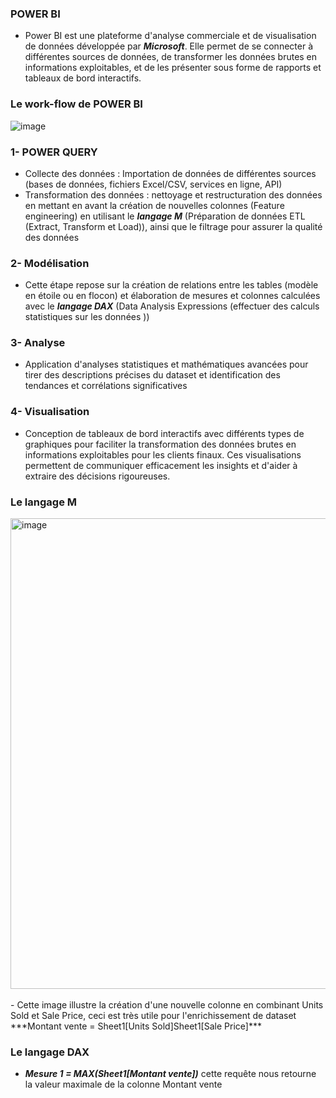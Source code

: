 ### POWER BI
- Power BI est une plateforme d'analyse commerciale et de visualisation de données développée par ***Microsoft***. Elle permet de se connecter à différentes sources de données, de transformer les données brutes en informations exploitables, et de les présenter sous forme de rapports et tableaux de bord interactifs.

### Le work-flow de POWER BI
![image](https://github.com/user-attachments/assets/6531971d-7063-4101-be71-61ad92bc01ca)

### 1- POWER QUERY 
- Collecte des données : Importation de données de différentes sources (bases de données, fichiers Excel/CSV, services en ligne, API)
- Transformation des données : nettoyage et restructuration des données en mettant en avant la création de nouvelles colonnes (Feature engineering) en utilisant le ***langage M*** (Préparation de données ETL (Extract, Transform et Load)), ainsi que le filtrage pour assurer la qualité des données

### 2- Modélisation
- Cette étape repose sur la création de relations entre les tables (modèle en étoile ou en flocon) et élaboration de mesures et colonnes calculées avec le ***langage DAX*** (Data Analysis Expressions (effectuer des calculs statistiques sur les données ))
  
### 3- Analyse 
- Application d'analyses statistiques et mathématiques avancées pour tirer des descriptions précises du dataset et identification des tendances et corrélations significatives
  
### 4- Visualisation
- Conception de tableaux de bord interactifs avec différents types de graphiques pour faciliter la transformation des données brutes en informations exploitables pour les clients finaux. Ces visualisations permettent de communiquer efficacement les insights et d'aider à extraire des décisions rigoureuses.

### Le langage M 
<img width="753" alt="image" src="https://github.com/user-attachments/assets/04128645-39bd-450c-856c-abcfae067b27" />
<br/>
<br/>
- Cette image illustre la création d'une nouvelle colonne en combinant Units Sold et Sale Price, ceci est très utile pour l'enrichissement de dataset ***Montant vente = Sheet1[Units Sold]Sheet1[Sale Price]***

### Le langage DAX
- ***Mesure 1 = MAX(Sheet1[Montant vente])*** cette requête nous retourne la valeur maximale de la colonne Montant vente
